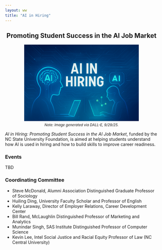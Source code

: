 ```yaml
---
layout: ww
title: "AI in Hiring"
---
```

<h2 align="center">Promoting Student Success in the AI Job Market</h2>
<p align="center">
  <img src="AI in Hiring Technology.jpg" width="75%">
  <br>
  <em><small>Note: Image generated via DALL-E, 9/29/25.</small></em>
</p>

*AI in Hiring: Promoting Student Success in the AI Job Market*, funded by the NC State University Foundation, is aimed at helping students understand how AI is used in hiring and how to build skills to improve career readiness. 

### Events
TBD

### Coordinating Committee
- Steve McDonald, Alumni Association Distinguished Graduate Professor of Sociology
- Huiling Ding, University Faculty Scholar and Professor of English
- Kelly Laraway, Director of Employer Relations, Career Development Center
- Bill Rand, McLaughlin Distinguished Professor of Marketing and Analytics
- Munindar Singh, SAS Institute Distinguished Professor of Computer Science
- Kevin Lee, Intel Social Justice and Racial Equity Professor of Law (NC Central University)
